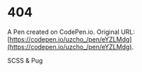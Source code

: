 # 404

A Pen created on CodePen.io. Original URL: [https://codepen.io/uzcho_/pen/eYZLMdg](https://codepen.io/uzcho_/pen/eYZLMdg).

SCSS & Pug
